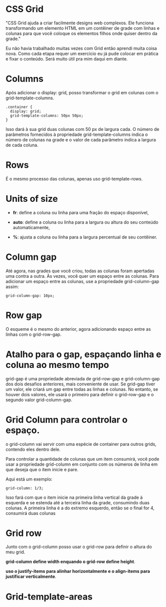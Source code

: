 # CSS Grid 

"CSS Grid ajuda a criar facilmente designs web complexos. Ele funciona transformando um elemento HTML em um contêiner de grade com linhas e colunas para que você coloque os elementos filhos onde quiser dentro da grade."

Eu não havia trabalhado muitas vezes com Grid então aprendi muita coisa nova. Como cada etapa requer um exercício eu já pude colocar em prática e fixar o conteúdo. Será muito útil pra mim daqui em diante.

# Columns

Após adicionar o <kbg>display: grid</kbg>, posso transformar o grid em colunas com o <kbg>grid-template-columns</kbg>.
```
.container {
  display: grid;
  grid-template-columns: 50px 50px;
}
```
Isso dará à sua grid duas colunas com 50 px de largura cada. O número de parâmetros fornecidos à propriedade grid-template-columns indica o número de colunas na grade e o valor de cada parâmetro indica a largura de cada coluna.

# Rows

É o mesmo processo das colunas, apenas uso <kbg>grid-template-rows</kbg>.

# Units of size

- **fr**: define a coluna ou linha para uma fração do espaço disponível,

- **auto**: define a coluna ou linha para a largura ou altura do seu conteúdo automaticamente,

- **%**: ajusta a coluna ou linha para a largura percentual de seu contêiner.

# Column gap

Até agora, nas grades que você criou, todas as colunas foram apertadas uma contra a outra. Às vezes, você quer um espaço entre as colunas. Para adicionar um espaço entre as colunas, use a propriedade <kbg>grid-column-gap</kbg> assim:

```
grid-column-gap: 10px;
```

# Row gap

O esqueme é o mesmo do anterior, agora adicionando espaço entre as linhas com o <kbg>grid-row-gap</kbg>.

# Atalho para o gap, espaçando linha e coluna ao mesmo tempo

<kbg>grid-gap</kbg> é uma propriedade abreviada de <kbg>grid-row-gap</kbg> e <kbg>grid-column-gap</kbg> dos dois desafios anteriores, mais conveniente de usar. Se <kbg>grid-gap</kbg> tiver um valor, ele criará um gap entre todas as linhas e colunas. No entanto, se houver dois valores, ele usará o primeiro para definir o <kbg>grid-row-gap</kbg> e o segundo valor <kbg>grid-column-gap</kbg>.

# Grid Column para controlar o espaço.

o <kbg>grid-column</kbg> vai servir com uma espécie de container para outros grids, contendo eles dentro dele.

Para controlar a quantidade de colunas que um item consumirá, você pode usar a propriedade <kbg>grid-column</kbg> em conjunto com os números de linha em que deseja que o item inicie e pare.

Aqui está um exemplo:

```
grid-column: 1/3;
```
Isso fará com que o item inicie na primeira linha vertical da grade à esquerda e se estenda até a terceira linha da grade, consumindo duas colunas. A primeira linha é a do extremo esquerdo, então se o final for 4, consumirá duas colunas

# Grid row

Junto com o grid-column posso usar o <kbg>grid-row</kbg> para definir o altura do meu grid.

**grid-column define width enquando o grid-row define height**.

**uso o justify-items para alinhar horizontalmente e o align-items para justificar verticalmente**.

# Grid-template-areas


